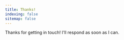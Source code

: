 ```yaml
---
title: Thanks!
indexing: false
sitemap: false
---
```


Thanks for getting in touch! I'll respond as soon as I can.

